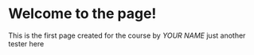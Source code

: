 # Welcome to the page!
This is the first page created for the course by _YOUR NAME_
just another tester here

